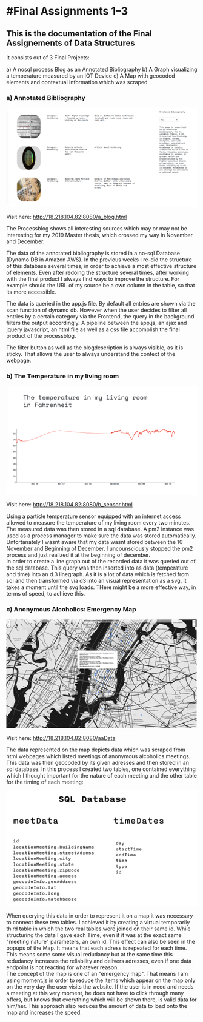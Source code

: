 #Final Assignments 1–3
==========================

## This is the documentation of the Final Assignements of Data Structures

It consists out of 3 Final Projects:

a) A nosql process Blog as an Annotated Bibliography
b) A Graph visualizing a temperature measured by an IOT Device
c) A Map with geocoded elements and contextual information which was scraped 



### a) Annotated Bibliography 
![alt text](./a_finalblog.png)

Visit here: http://18.218.104.82:8080/a_blog.html



The Processblog shows all interesting sources which may or may not be interesting for my 2019 Master thesis, which crossed my way in November and December. 
 

The data of the annotated bibliography is stored in a no-sql Database (Dynamo DB in Amazon AWS). 
In the previous weeks I re-did the structure of this database several times, in order to achieve a most effective structure of elements.
Even after redoing the structure several times, after working with the final product I always find ways to improve the structure. 
For example should the URL of my source be a own column in the table, so that its more accessible.

The data is queried in the app.js file. By default all entries are shown via the scan function of dynamo db. 
However when the user decides to filter all entries by a certain category via the Frontend, the query in the background filters the output accordingly. 
A pipeline between the app.js, an ajax and jquery javascript, an html file as well as a css file accomplish the final product of the processblog.

The filter button as well as the blogdescription is always visible, as it is sticky. That allows the user to always understand the context of the webpage.







### b) The Temperature in my living room
![alt text](./b_finaltempsens.png)

Visit here: http://18.218.104.82:8080/b_sensor.html

Using a particle temperature sensor equipped with an internet access allowed to measure the temperature of my living room every two minutes. 
The measured data was then stored in a sql database. A pm2 instance was used as a process manager to make sure the data was stored automatically.
Unfortanately I wasnt aware that my data wasnt stored between the 10 November and Beginning of December. I uncounsciously stopped the pm2 process 
and just realized it at the beginning of december.\
In order to create a line graph out of the recorded data it was  queried out of the sql database.
This query was then inserted into as data (temperature and time) into an d.3 linegraph.
As it is a lot of data which is fetched from sql and then transformed via d3 into an visual representation as a svg, it takes a moment until the svg loads.
THere might be a more effective way, in terms of speed, to achieve this.




### c) Anonymous Alcoholics: Emergency Map
![alt text](./c_finalmap.png)

Visit here: http://18.218.104.82:8080/aaData

The data represented on the map depicts data which was scraped from html webpages which listed meetings of anonymous alcoholics meetings.
This data was then geocoded by its given adresses and then stored in an sql database. 
In this process I created two tables, one contained everything which I thought important for the nature of each meeting and the other table for the 
timing of each meeting:

![alt text](./c_sql_database.png)


When querying this data in order to represent it on a map it was necessary to connect these two tables. 
I achieved it by creating a virtual temporarily third table in which the two real tables were joined on their same id. 
While structuring the data I gave each Time, even if it was at the exact same "meeting nature" parameters, an own id. 
This effect can also be seen in the popups of the Map. It means that each adress is repeated for each time. 
This means some some visual redudancy but at the same time this redudancy increases the reliability and delivers adresses, 
even if one data endpoint is not reacting for whatever reason.\
The concept of the map is one of an "emergency map". 
That means I am using moment.js in order to reduce the items which appear on the map only on the very day the user visits the website.
If the user is in need and needs a meeting at this very moment, he does not have to click through many offers, but knows that everything which will be shown there,
is valid data for him/her. 
This approach also reduces the amount of data to load onto the map and increases the speed. 

